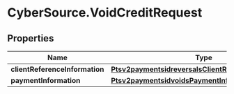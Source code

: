 # CyberSource.VoidCreditRequest

## Properties
Name | Type | Description | Notes
------------ | ------------- | ------------- | -------------
**clientReferenceInformation** | [**Ptsv2paymentsidreversalsClientReferenceInformation**](Ptsv2paymentsidreversalsClientReferenceInformation.md) |  | [optional] 
**paymentInformation** | [**Ptsv2paymentsidvoidsPaymentInformation**](Ptsv2paymentsidvoidsPaymentInformation.md) |  | [optional] 


